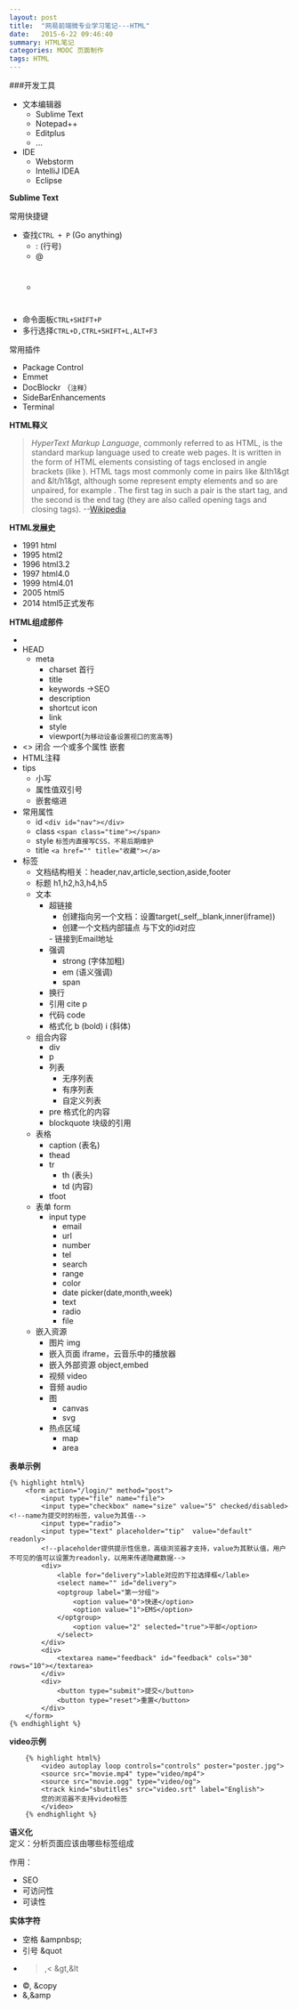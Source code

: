```yaml
---
layout: post
title:  "网易前端微专业学习笔记---HTML"
date:   2015-6-22 09:46:40
summary: HTML笔记	
categories: MOOC 页面制作
tags: HTML
---
```

###开发工具

- 文本编辑器
	- Sublime Text
	- Notepad++
	- Editplus
	- ...
- IDE
	- Webstorm
	- IntelliJ IDEA
	- Eclipse

<strong>Sublime Text</strong></br>

常用快捷键

- 查找`CTRL + P` (Go anything)
	- : (行号)
	- @
	- #
- 命令面板`CTRL+SHIFT+P`
- 多行选择`CTRL+D,CTRL+SHIFT+L,ALT+F3`

常用插件

- Package Control
- Emmet
- DocBlockr （`注释`）
- SideBarEnhancements
- Terminal

<strong>HTML释义</strong>
> <em>HyperText Markup Language</em>, commonly referred to as HTML, is the standard markup language used to create web pages. It is written in the form of HTML elements consisting of tags enclosed in angle brackets (like <html>). HTML tags most commonly come in pairs like &lth1&gt and &lt/h1&gt, although some represent empty elements and so are unpaired, for example <img>. The first tag in such a pair is the start tag, and the second is the end tag (they are also called opening tags and closing tags).  --[Wikipedia](https://en.wikipedia.org/wiki/HTML)

<strong>HTML发展史</strong><br>

- 1991 html
- 1995 html2
- 1996 html3.2
- 1997 html4.0
- 1999 html4.01
- 2005 html5
- 2014 html5正式发布

<strong>HTML组成部件</strong><br>

- <!DOCTYPE HTML> 
- HEAD
	- meta
		- charset 首行
		- title
		- keywords ->SEO
		- description
		- shortcut icon
		- link
		- style
		- viewport(`为移动设备设置视口的宽高等`)
- <> 闭合 一个或多个属性 嵌套
- HTML注释 <span class="red"><!-- --></span>
- tips
	- 小写
	- 属性值双引号
	- 嵌套缩进
- 常用属性
	- id `<div id="nav"></div>`
	- class `<span class="time"></span>`
	- style `标签内直接写CSS，不易后期维护`
	- title  `<a href="" title="收藏"></a>` <!--鼠标hover上去之后提示，给出完整含义-->
- 标签
	- 文档结构相关：header,nav,article,section,aside,footer
	- 标题 h1,h2,h3,h4,h5
	- 文本
		- 超链接 <a href=""></a>
			- 创建指向另一个文档：设置target(_self,_blank,inner(iframe))
			- 创建一个文档内部锚点<a href="#pay"></a> <span class="red">与下文的id对应
			</span>
			- 链接到Email地址 <a href="mailto:ironicstone@163.com,a@b.com"></a>
		 - 强调
		 	- strong (字体加粗)
		 	- em (语义强调)
		 	- span
		 - 换行 <br>
		 - 引用 cite  p 		 	
		 - 代码	 code
		 - 格式化 b (bold)  i (斜体)		 	
	- 组合内容
		- div
		- p
		- 列表
			- 无序列表 				
			- 有序列表 
			- 自定义列表 				
		- pre 格式化的内容
		- blockquote 块级的引用
	- 表格
		- caption (表名)
		- thead
		- tr
			- th (表头)
			- td (内容)
		- tfoot
	- 表单 form
		- input type
			- email
			- url
			- number
			- tel
			- search
			- range
			- color
			- date picker(date,month,week)
			- text
			- radio
			- file
	- 嵌入资源
		- 图片 img 
		- 嵌入页面 iframe，云音乐中的播放器
		- 嵌入外部资源 object,embed	
		- 视频 video
		- 音频 audio
		- 图
			- canvas
			- svg
		- 热点区域
			- map
			- area

<strong>表单示例</strong>			

	{% highlight html%}
		<form action="/login/" method="post">
			<input type="file" name="file">
			<input type="checkbox" name="size" value="5" checked/disabled> <!--name为提交时的标签，value为其值-->
			<input type="radio">
			<input type="text" placeholder="tip"  value="default" readonly> 
			<!--placeholder提供提示性信息，高级浏览器才支持，value为其默认值，用户不可见的值可以设置为readonly，以用来传递隐藏数据-->
			<div>
				<lable for="delivery">lable对应的下拉选择框</lable>
				<select name="" id="delivery">
				<optgroup label="第一分组">
					<option value="0">快递</option>
					<option value="1">EMS</option>
				</optgroup>
					<option value="2" selected="true">平邮</option>
				</select>
			</div>
			<div>
				<textarea name="feedback" id="feedback" cols="30" rows="10"></textarea>
			</div>
			<div>
				<button type="submit">提交</button>
				<button type="reset">重置</button>
			</div>
		</form>
	{% endhighlight %}

<strong>video示例</strong>

		{% highlight html%}
			<video autoplay loop controls="controls" poster="poster.jpg">
			<source src="movie.mp4" type="video/mp4">
			<source src="movie.ogg" type="video/og">
			<track kind="sbutitles" src="video.srt" label="English">
			您的浏览器不支持video标签
			</video>
		{% endhighlight %}

<strong>语义化</strong><br>
定义：分析页面应该由哪些标签组成

作用：

- SEO
- 可访问性
- 可读性

<strong>实体字符</strong><br>

- 空格 &ampnbsp;
- 引号 &quot
- >,< &gt,&lt
- ©, &copy
- &,&amp









